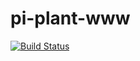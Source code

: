 # pi-plant-www

[![Build Status](https://travis-ci.org/cjlyth/pi-plant-www.svg?branch=master)](https://travis-ci.org/cjlyth/pi-plant-www)
